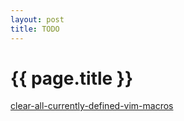 ```yaml
---
layout: post
title: TODO
---
```

{{ page.title }}
=============

[clear-all-currently-defined-vim-macros](https://stackoverflow.com/questions/2689520/clear-all-currently-defined-vim-macros)


